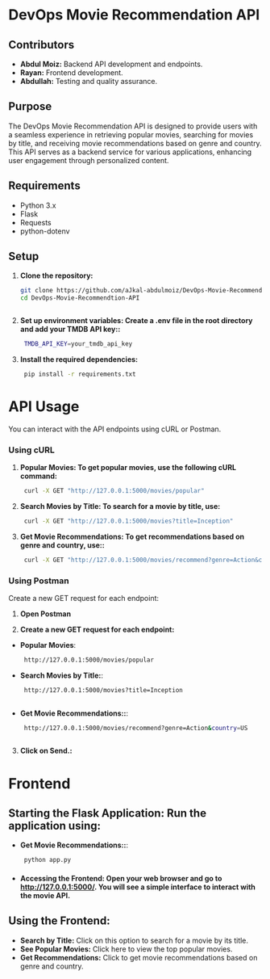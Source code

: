 # DevOps Movie Recommendation API

## Contributors

- **Abdul Moiz:** Backend API development and endpoints.
- **Rayan:** Frontend development.
- **Abdullah:** Testing and quality assurance.


## Purpose
The DevOps Movie Recommendation API is designed to provide users with a seamless experience in retrieving popular movies, searching for movies by title, and receiving movie recommendations based on genre and country. This API serves as a backend service for various applications, enhancing user engagement through personalized content.

## Requirements

- Python 3.x
- Flask
- Requests
- python-dotenv

## Setup

1. **Clone the repository:**
   ```bash
   git clone https://github.com/aJkal-abdulmoiz/DevOps-Movie-Recommendtion-API.git
   cd DevOps-Movie-Recommendtion-API



2. **Set up environment variables: Create a .env file in the root directory and add your TMDB API key::**
   ```bash
    TMDB_API_KEY=your_tmdb_api_key

3. **Install the required dependencies:**
   ```bash
    pip install -r requirements.txt


# API Usage

You can interact with the API endpoints using cURL or Postman.

### Using cURL

1. **Popular Movies: To get popular movies, use the following cURL command:**
   ```bash
    curl -X GET "http://127.0.0.1:5000/movies/popular"


2. **Search Movies by Title: To search for a movie by title, use:**
   ```bash
    curl -X GET "http://127.0.0.1:5000/movies?title=Inception"


3. **Get Movie Recommendations: To get recommendations based on genre and country, use::**
   ```bash
    curl -X GET "http://127.0.0.1:5000/movies/recommend?genre=Action&country=US"


### Using Postman


Create a new GET request for each endpoint:

1. **Open Postman**

2. **Create a new GET request for each endpoint:**


- **Popular Movies**:
   ```bash
    http://127.0.0.1:5000/movies/popular

- **Search Movies by Title:**:
   ```bash
    http://127.0.0.1:5000/movies?title=Inception
    
- **Get Movie Recommendations::**:
   ```bash
    http://127.0.0.1:5000/movies/recommend?genre=Action&country=US
    

3. **Click on Send.:**


# Frontend

## Starting the Flask Application: Run the application using:

- **Get Movie Recommendations::**:
   ```bash
    python app.py

- ####  **Accessing the Frontend**: Open your web browser and go to http://127.0.0.1:5000/. You will see a simple interface to interact with the movie API.

## Using the Frontend:

- **Search by Title:** Click on this option to search for a movie by its title.
- **See Popular Movies:** Click here to view the top popular movies.
- **Get Recommendations:** Click to get movie recommendations based on genre and country.




    
